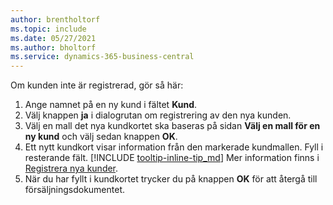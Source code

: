 ```yaml
---
author: brentholtorf
ms.topic: include
ms.date: 05/27/2021
ms.author: bholtorf
ms.service: dynamics-365-business-central
---
```


Om kunden inte är registrerad, gör så här:

1. Ange namnet på en ny kund i fältet **Kund**.
2. Välj knappen **ja** i dialogrutan om registrering av den nya kunden.
3. Välj en mall det nya kundkortet ska baseras på sidan **Välj en mall för en ny kund** och välj sedan knappen **OK**.
4. Ett nytt kundkort visar information från den markerade kundmallen. Fyll i resterande fält. [!INCLUDE [tooltip-inline-tip_md](tooltip-inline-tip_md.md)] Mer information finns i [Registrera nya kunder](../sales-how-register-new-customers.md).  
5. När du har fyllt i kundkortet trycker du på knappen **OK** för att återgå till försäljningsdokumentet.
